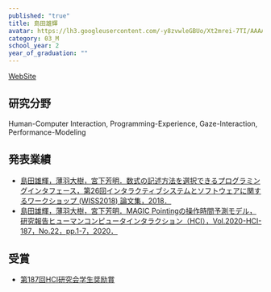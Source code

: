 ```yaml
---
published: "true"
title: 島田雄輝
avatar: https://lh3.googleusercontent.com/-y8zvwleGBUo/Xt2mrei-7TI/AAAAAAAATjo/IJkBJDoBzjsk0MEcuOCCHZrFtR8eCMZHgCE0YBhgLKqgEAL1OcqzT5apy9lFI6n6Yw8rqdm0yB_St58EfNCJYZoK29_rb47QJOwEESMcPC_DOyM3DP0oFcPZ8kbQjaKmzEOqW9fnS0nECSLYJNi1V8ncNVJZCdMAgJRL9hTcEXz9MiD0Qm_ULeXVATZkf-w5CUml-GpDLz3mFr5Xh7QL998mZ-g_L0IpbMza0gYB4yBDiFEEpHSNBDoDi8siVbw7yleQ8zRsgultCAMweA5Xtq2bbvy43LPLg6wfDoTYVHhFrm2rpnAJssqk_T6JCvXZQseNUmcs0M9Ro5M9gBvwAfnWtrqwxrhI_SNXZVg5gQHIyxXH2pn1lEW1tJJqEOtmiyEcYpEpO4lfBDhinPNAS5NlwThV-MUUhVXAeN4o_oe0cgv81H5kDhSDNMtCK4qQURbYIr8AOPPfYPQ-tL6_ExV7tM1IxhTWWILbLkGYxl3hT3boj-nJH4nZ6wNBKyMfo1mFFwWQdcMOjlH5WHM98Uv8Hdg2XzoLHf7sN_3e22eJBjfFu4JA6Uxf-SnNATzjvBIGo0lr1X0-6q1QBT_PKrmLLAPB43ITZDnqQWffhDi4-zdmrvldLPdIBRZdP_SrxQkPRgC4_GKn7XYLwvXFUuaOS6G3xJaiffsRyjfm6KYzw9shs9KOJv_Z_klZ2uURD10CLypc4evoOyfXjwtLSBCBukNtb4s5qIWVPosP15Cx_uEAs8YBtc_Wa-WYN4BE1gAnBBaBj08U0MP7S9vYF/IMG_1256.JPG
category: 03_M
school_year: 2
year_of_graduation: ""
---
```

[WebSite](https://ukeyshima.github.io/#/about)

## **研究分野**

Human-Computer Interaction, Programming-Experience, Gaze-Interaction, Performance-Modeling

## **発表業績**

* [島田雄輝，薄羽大樹，宮下芳明．数式の記述方法を選択できるプログラミングインタフェース，第26回インタラクティブシステムとソフトウェアに関するワークショップ (WISS2018) 論文集，2018．](https://research.miyashita.com/papers/D211)
* [島田雄輝，薄羽大樹，宮下芳明．MAGIC Pointingの操作時間予測モデル，研究報告ヒューマンコンピュータインタラクション（HCI），Vol.2020-HCI-187，No.22，pp.1-7，2020．](https://research.miyashita.com/papers/D231)

## **受賞**

* [第187回HCI研究会学生奨励賞](http://www.sighci.jp/)